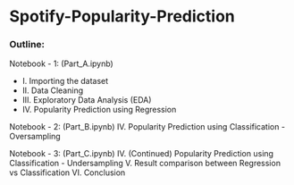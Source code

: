 # Spotify-Popularity-Prediction
### Outline:
Notebook - 1: (Part_A.ipynb)
* I.    Importing the dataset
* II.   Data Cleaning 
* III.  Exploratory Data Analysis (EDA) 
* IV.   Popularity Prediction using Regression

Notebook - 2: (Part_B.ipynb)
IV.   Popularity Prediction using Classification - Oversampling

Notebook - 3: (Part_C.ipynb)
IV.   (Continued) Popularity Prediction using Classification - Undersampling
V.    Result comparison between Regression vs Classification 
VI.   Conclusion
